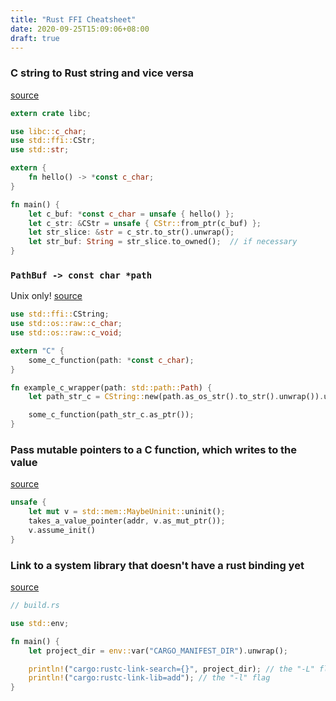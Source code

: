 ```yaml
---
title: "Rust FFI Cheatsheet"
date: 2020-09-25T15:09:06+08:00
draft: true 
---
```


### C string to Rust string and vice versa
[source](https://stackoverflow.com/questions/24145823/how-do-i-convert-a-c-string-into-a-rust-string-and-back-via-ffi) 

```rust
extern crate libc;

use libc::c_char;
use std::ffi::CStr;
use std::str;

extern {
    fn hello() -> *const c_char;
}

fn main() {
    let c_buf: *const c_char = unsafe { hello() };
    let c_str: &CStr = unsafe { CStr::from_ptr(c_buf) };
    let str_slice: &str = c_str.to_str().unwrap();
    let str_buf: String = str_slice.to_owned();  // if necessary
}
```

### `PathBuf -> const char *path`

Unix only! 
[source](https://stackoverflow.com/questions/38948669/whats-the-most-direct-way-to-convert-a-path-to-a-c-char)

```rust
use std::ffi::CString;
use std::os::raw::c_char;
use std::os::raw::c_void;

extern "C" {
    some_c_function(path: *const c_char);
}

fn example_c_wrapper(path: std::path::Path) {
    let path_str_c = CString::new(path.as_os_str().to_str().unwrap()).unwrap();

    some_c_function(path_str_c.as_ptr());
}
```

### Pass mutable pointers to a C function, which writes to the value
[source](https://stackoverflow.com/questions/42727935/passing-a-rust-variable-to-a-c-function-that-expects-to-be-able-to-modify-it)
```rust
unsafe {
    let mut v = std::mem::MaybeUninit::uninit();
    takes_a_value_pointer(addr, v.as_mut_ptr());
    v.assume_init()
}
```

### Link to a system library that doesn't have a rust binding yet
[source](https://s3.amazonaws.com/temp.michaelfbryan.com/linking/index.html)
```rust
// build.rs

use std::env;

fn main() {
    let project_dir = env::var("CARGO_MANIFEST_DIR").unwrap();

    println!("cargo:rustc-link-search={}", project_dir); // the "-L" flag
    println!("cargo:rustc-link-lib=add"); // the "-l" flag
}

```


